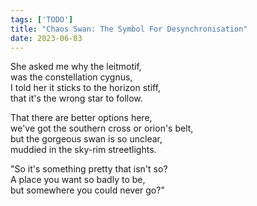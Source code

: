 ```yaml
---
tags: ['TODO']
title: "Chaos Swan: The Symbol For Desynchronisation"
date: 2023-06-03
---
```


She asked me why the leitmotif,  
was the constellation cygnus,  
I told her it sticks to the horizon stiff,  
that it's the wrong star to follow.

That there are better options here,  
we've got the southern cross or orion's belt,  
but the gorgeous swan is so unclear,  
muddied in the sky-rim streetlights.

"So it's something pretty that isn't so?  
A place you want so badly to be,  
but somewhere you could never go?"
